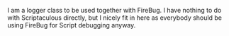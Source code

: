 I am a logger class to be used together with FireBug. I have nothing to do with Scriptaculous directly, but I nicely fit in here as everybody should be using FireBug for Script debugging anyway.